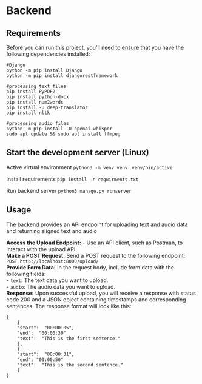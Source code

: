 # Backend


## Requirements

Before you can run this project, you'll need to ensure that you have the following dependencies installed:
```
#Django
python -m pip install Django
python -m pip install djangorestframework

#processing text files
pip install PyPDF2
pip install python-docx
pip install num2words
pip install -U deep-translator
pip install nltk

#processing audio files
python -m pip install -U openai-whisper
sudo apt update && sudo apt install ffmpeg
```

## Start the development server  (Linux)

Active virtual environment
`python3 -m venv venv`
`.venv/bin/active`

Install requirements
`pip install -r requirments.txt`

Run backend server
`python3 manage.py runserver`

## Usage
The backend provides an API endpoint for uploading text and audio data and returning aligned text and audio

**Access the Upload Endpoint:**  - Use an API client, such as Postman, to interact with the upload API.  
**Make a POST Request:** Send a POST request to the following endpoint: ``` POST http://localhost:8000/upload/ ```    
**Provide Form Data:**  In the request body, include form data with the following fields:    
	-  `text`: The text data you want to upload.    
	-  `audio`: The audio data you want to upload.   
**Response:** Upon successful upload, you will receive a response with status code 200 and a JSON object containing timestamps and corresponding sentences. The response format will look like this:   
```
{ 
	{  
	"start":  "00:00:05",
	"end":  "00:00:30"
	"text":  "This is the first sentence."  
	}, 
	{
	"start":  "00:00:31", 
	"end": "00:00:50"
	"text":  "This is the second sentence."  
	}
}
```
